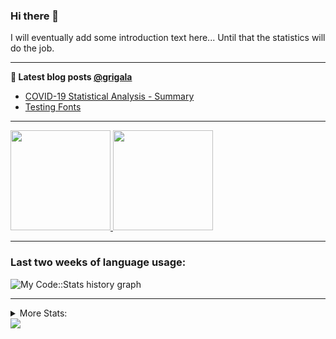 ### Hi there 👋

I will eventually add some introduction text here... Until that the statistics will do the job. 

<!--
**grigala/grigala** is a ✨ _special_ ✨ repository because its `README.md` (this file) appears on your GitHub profile.

Here are some ideas to get you started:

- 🔭 I’m currently working on ...
- 🌱 I’m currently learning ...
- 👯 I’m looking to collaborate on ...
- 🤔 I’m looking for help with ...
- 💬 Ask me about ...
- 📫 How to reach me: ...
- 😄 Pronouns: ...
- ⚡ Fun fact: ...
-->

---

**📕 Latest blog posts [@grigala](https://grigala.github.io/blog/)**
<!-- BLOG-POST-LIST:START -->
- [COVID-19 Statistical Analysis - Summary](https://grigala.github.io/posts/2020/03/covid-19/)
- [Testing Fonts](https://grigala.github.io/posts/2019/12/testing-fonts/)
<!-- BLOG-POST-LIST:END -->

 ---
 <a href="https://github.com/grigala">
  <img height="160em" src="https://github-readme-stats.vercel.app/api?username=grigala&count_private=true&show_icons=true&line_height=21&title_color=009930&icon_color=009930&theme=dark">
  <img height="160em" src="https://github-readme-stats.vercel.app/api/top-langs/?username=grigala&layout=compact&title_color=009930&theme=dark">
</a>

<!-- images are not the same line
<p align = "center">
    <img src="https://github-readme-stats.vercel.app/api?username=grigala&count_private=true&show_icons=true&theme=dark&line_height=33" width="48%">
    <img src="https://github-readme-stats.vercel.app/api/top-langs/?username=grigala&layout=compact&theme=dark" width="48%">
</p> -->

---

### Last two weeks of language usage:

![My Code::Stats history graph](https://codestats-readme.wegfan.cn/history-graph/grigala?max_languages=15&bg_color=111&text_color=aaa&grid_color=333)  

---
<details>
<summary> More Stats: </summary>

<!--START_SECTION:waka-->
📊 **This Week I Spent My Time On** 

```text
⌚︎ Time Zone: Europe/Zurich

💬 Programming Languages: 
Java                     13 hrs 1 min        ████████░░░░░░░░░░░░░░░░░   34.24% 
Scala                    8 hrs 23 mins       █████░░░░░░░░░░░░░░░░░░░░   22.06% 
TeX                      8 hrs 22 mins       █████░░░░░░░░░░░░░░░░░░░░   22.01% 
Groovy                   5 hrs 38 mins       ███░░░░░░░░░░░░░░░░░░░░░░   14.84% 
AsciiDoc                 1 hr 12 mins        ░░░░░░░░░░░░░░░░░░░░░░░░░   3.17%

🔥 Editors: 
IntelliJ                 29 hrs 24 mins      ███████████████████░░░░░░   77.33% 
VS Code                  8 hrs 32 mins       █████░░░░░░░░░░░░░░░░░░░░   22.44% 
Vim                      5 mins              ░░░░░░░░░░░░░░░░░░░░░░░░░   0.23%

💻 Operating System: 
Windows                  21 hrs 4 mins       █████████████░░░░░░░░░░░░   55.4% 
Mac                      16 hrs 57 mins      ███████████░░░░░░░░░░░░░░   44.6%

```

**I Mostly Code in Java** 

```text
Java                     8 repos             █████░░░░░░░░░░░░░░░░░░░░   22.22% 
Scala                    4 repos             ██░░░░░░░░░░░░░░░░░░░░░░░   11.11% 
C++                      3 repos             ██░░░░░░░░░░░░░░░░░░░░░░░   8.33% 
Dart                     3 repos             ██░░░░░░░░░░░░░░░░░░░░░░░   8.33% 
HTML                     2 repos             █░░░░░░░░░░░░░░░░░░░░░░░░   5.56%

```



<!--END_SECTION:waka-->
---
</details>

<img src="https://komarev.com/ghpvc/?username=grigala&color=009930"/>

<!-- an additional pinned repositiroes -->
<!-- ![ReadMe Card](https://grigala-stats.vercel.app/api/pin/?username=grigala&repo=3DMMDepthFitting&title_color=008800) -->
